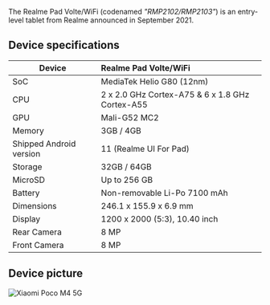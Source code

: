 The Realme Pad Volte/WiFi (codenamed _"RMP2102/RMP2103"_) is an entry-level tablet from Realme announced in September 2021.

## Device specifications

| Device                  | Realme Pad Volte/WiFi                                       |
| ----------------------- | :---------------------------------------------------------- |
| SoC                     | MediaTek Helio G80 (12nm)                                   |
| CPU                     | 2 x 2.0 GHz Cortex-A75 & 6 x 1.8 GHz Cortex-A55             |
| GPU                     | Mali-G52 MC2                                                |
| Memory                  | 3GB / 4GB                                                   |
| Shipped Android version | 11 (Realme UI For Pad)                                      |
| Storage                 | 32GB / 64GB                                                 |
| MicroSD                 | Up to 256 GB                                                |
| Battery                 | Non-removable Li-Po 7100 mAh                                |
| Dimensions              | 246.1 x 155.9 x 6.9 mm                                      |
| Display                 | 1200 x 2000 (5:3), 10.40 inch                               |
| Rear Camera             | 8 MP                                                        |
| Front Camera            | 8 MP                                                        |


## Device picture

![Xiaomi Poco M4 5G](https://fdn2.gsmarena.com/vv/pics/realme/realme-pad-2.jpg)